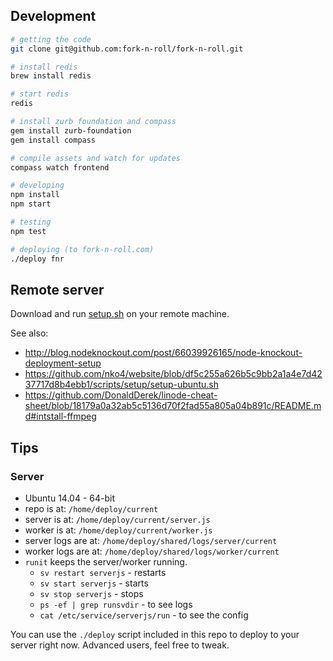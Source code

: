 ## Development

```sh
# getting the code
git clone git@github.com:fork-n-roll/fork-n-roll.git

# install redis
brew install redis

# start redis
redis

# install zurb foundation and compass
gem install zurb-foundation
gem install compass

# compile assets and watch for updates
compass watch frontend

# developing
npm install
npm start

# testing
npm test

# deploying (to fork-n-roll.com)
./deploy fnr
```

## Remote server

Download and run [setup.sh](https://github.com/fork-n-roll/fork-n-roll/blob/master/setup.sh) on your remote machine.

See also:

* http://blog.nodeknockout.com/post/66039926165/node-knockout-deployment-setup
* https://github.com/nko4/website/blob/df5c255a626b5c9bb2a1a4e7d4237717d8b4ebb1/scripts/setup/setup-ubuntu.sh
* https://github.com/DonaldDerek/linode-cheat-sheet/blob/18179a0a32ab5c5136d70f2fad55a805a04b891c/README.md#intstall-ffmpeg

## Tips

### Server

* Ubuntu 14.04 - 64-bit
* repo is at: `/home/deploy/current`
* server is at: `/home/deploy/current/server.js`
* worker is at: `/home/deploy/current/worker.js`
* server logs are at: `/home/deploy/shared/logs/server/current`
* worker logs are at: `/home/deploy/shared/logs/worker/current`
* `runit` keeps the server/worker running.
  * `sv restart serverjs` - restarts
  * `sv start serverjs` - starts
  * `sv stop serverjs` - stops
  * `ps -ef | grep runsvdir` - to see logs
  * `cat /etc/service/serverjs/run` - to see the config

You can use the `./deploy` script included in this repo to deploy to your
server right now. Advanced users, feel free to tweak.